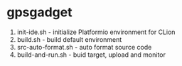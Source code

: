 # gpsgadget

1. init-ide.sh - initialize Platformio environment for CLion
1. build.sh - build default environment
1. src-auto-format.sh - auto format source code
1. build-and-run.sh - buid target, upload and monitor

